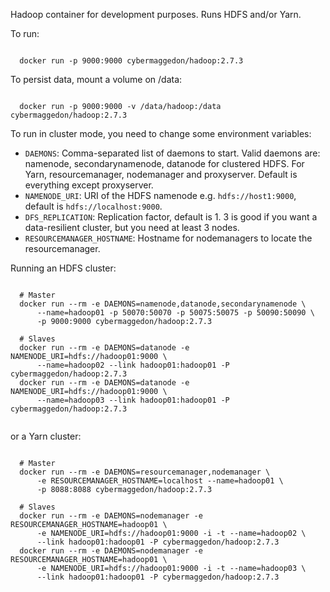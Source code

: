 
Hadoop container for development purposes.  Runs HDFS and/or Yarn.

To run:

```

  docker run -p 9000:9000 cybermaggedon/hadoop:2.7.3

```

To persist data, mount a volume on /data:

```

  docker run -p 9000:9000 -v /data/hadoop:/data cybermaggedon/hadoop:2.7.3

```

To run in cluster mode, you need to change some environment variables:

- ```DAEMONS```: Comma-separated list of daemons to start.  Valid daemons are:
  namenode, secondarynamenode, datanode for clustered HDFS.  For Yarn,
  resourcemanager, nodemanager and proxyserver.  Default is everything
  except proxyserver.
- ```NAMENODE_URI```: URI of the HDFS namenode e.g. ```hdfs://host1:9000```,
  default is ```hdfs://localhost:9000```.
- ```DFS_REPLICATION```: Replication factor, default is 1.  3 is good if you
  want a data-resilient cluster, but you need at least 3 nodes.
- ```RESOURCEMANAGER_HOSTNAME```: Hostname for nodemanagers to locate the
  resourcemanager.

Running an HDFS cluster:

```

  # Master
  docker run --rm -e DAEMONS=namenode,datanode,secondarynamenode \
      --name=hadoop01 -p 50070:50070 -p 50075:50075 -p 50090:50090 \
      -p 9000:9000 cybermaggedon/hadoop:2.7.3

  # Slaves
  docker run --rm -e DAEMONS=datanode -e NAMENODE_URI=hdfs://hadoop01:9000 \
      --name=hadoop02 --link hadoop01:hadoop01 -P cybermaggedon/hadoop:2.7.3
  docker run --rm -e DAEMONS=datanode -e NAMENODE_URI=hdfs://hadoop01:9000 \
      --name=hadoop03 --link hadoop01:hadoop01 -P cybermaggedon/hadoop:2.7.3
      
```

or a Yarn cluster:

```

  # Master
  docker run --rm -e DAEMONS=resourcemanager,nodemanager \
      -e RESOURCEMANAGER_HOSTNAME=localhost --name=hadoop01 \
      -p 8088:8088 cybermaggedon/hadoop:2.7.3

  # Slaves
  docker run --rm -e DAEMONS=nodemanager -e RESOURCEMANAGER_HOSTNAME=hadoop01 \
      -e NAMENODE_URI=hdfs://hadoop01:9000 -i -t --name=hadoop02 \
      --link hadoop01:hadoop01 -P cybermaggedon/hadoop:2.7.3
  docker run --rm -e DAEMONS=nodemanager -e RESOURCEMANAGER_HOSTNAME=hadoop01 \
      -e NAMENODE_URI=hdfs://hadoop01:9000 -i -t --name=hadoop03 \
      --link hadoop01:hadoop01 -P cybermaggedon/hadoop:2.7.3

```




